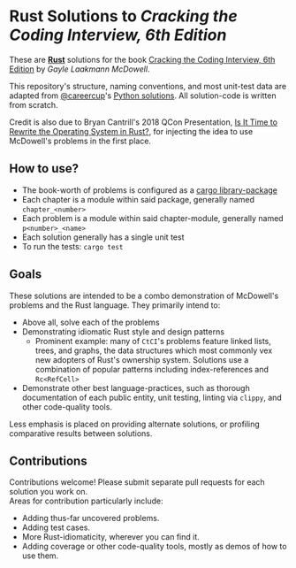 # Rust Solutions to _Cracking the Coding Interview, 6th Edition_

These are [**Rust**](https://www.rust-lang.org/) solutions for the book [Cracking the Coding Interview, 6th Edition](https://www.careercup.com/book) by _Gayle Laakmann McDowell_.

This repository's structure, naming conventions, and most unit-test data are adapted from [@careercup](https://github.com/careercup)'s [Python solutions](https://github.com/careercup/CtCI-6th-Edition-Python). All solution-code is written from scratch.

Credit is also due to Bryan Cantrill's 2018 QCon Presentation, [Is It Time to Rewrite the Operating System in Rust?](https://www.youtube.com/watch?v=HgtRAbE1nBM), for injecting the idea to use McDowell's problems in the first place.

## How to use?

- The book-worth of problems is configured as a [cargo library-package](https://crates.io/)
- Each chapter is a module within said package, generally named `chapter_<number>`
- Each problem is a module within said chapter-module, generally named `p<number>_<name>`
- Each solution generally has a single unit test
- To run the tests: `cargo test`

## Goals

These solutions are intended to be a combo demonstration of McDowell's problems and the Rust language. They primarily intend to:

- Above all, solve each of the problems
- Demonstrating idiomatic Rust style and design patterns
  - Prominent example: many of `CtCI`'s problems feature linked lists, trees, and graphs, the data structures which most commonly vex new adopters of Rust's ownership system. Solutions use a combination of popular patterns including index-references and `Rc<RefCell>`
- Demonstrate other best language-practices, such as thorough documentation of each public entity, unit testing, linting via `clippy`, and other code-quality tools.

Less emphasis is placed on providing alternate solutions, or profiling comparative results between solutions.

## Contributions

Contributions welcome! Please submit separate pull requests for each solution you work on.  
Areas for contribution particularly include:

- Adding thus-far uncovered problems. 
- Adding test cases.
- More Rust-idiomaticity, wherever you can find it.
- Adding coverage or other code-quality tools, mostly as demos of how to use them.
